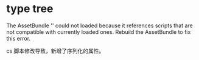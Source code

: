 # type tree
The AssetBundle '' could not loaded because it references scripts that are not compatible with currently loaded ones. Rebuild the AssetBundle to fix this error.

cs 脚本修改导致，新增了序列化的属性。

